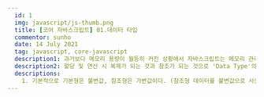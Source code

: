 ```yaml
---
  id: 1
  img: javascript/js-thumb.png
  title: [코어 자바스크립트] 01.데이터 타입
  commentor: sunho
  date: 14 July 2021
  tag: javascript, core-javascript
  description1: 과거보다 메모리 용량이 월등히 커진 상황에서 자바스크립트는 메모리 관리에 대한 압박에서 자유로워진 덕분에 숫자의 경우 정수형, 부동소수형을 구부하지 않고 8바이트를 확보하여 개발자가 형변환을 걱정해야 하는 상황이 덜 발생하게 되었다.
  description2: 할당 및 연산 시 복제가 되는 것과 참조가 되는 것으로 'Data Type'의 기준을 나눈다.
  descriptions:
    1. 기본적으로 기본형은 불변값, 참조형은 가변값이다. (참조형 데이터를 불변값으로 사용하기 위해서는 깊은 복사를 이용하면 된다.)^ 2. '변수'는 변경 가능한 데이터가 담길 수 있는 공간이고 '식별자'는 그 변수의 이름을 뜻한다.^ 3. 변수를 선언하면 우선 메모리의 빈 공간에 식별자가 저장되고 그 공간에 자동으로 undefined가 할당된다. 이후 그 변수에 기본형 데이터를 할당하면 별도의 공간에 데이터를 저장하고, 그 공간의 주소를 변수의 값 영역에 할당한다.^ 4. 참조형 데이터를 할당할 때, 참조형 데이터 내부 프로퍼티들을 위한 변수 영역을 별도로 확보한다. 확보된 주소를 변수에 연결하고 앞서 확보한 변수 영역에 각 프로퍼티의 식별자를 저장한 후 각 데이터를 별도 공간에 저장해서 그 주소를 식별자와 매칭시킨다.^ 5. '없음'을 나타내는 두가지 값 undefined 와 null에서 , 본래의 의미에 따라 없음을 표현하기 위해 명시적으로 undefined를 대입하는 것은 지양하는 것이 좋다.
---
```

